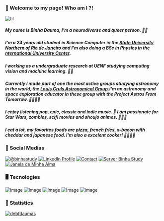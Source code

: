 ### 🧸 Welcome to my page! Who am I ?!  

![til](https://github.com/debfdaumas/debfdaumas/blob/main/honda%20tohru.gif?raw=true)

##### My name is Binha Dauma, I'm a neurodiverse and queer person. 🙂💗
##### I'm a 24 years old student in Science Computer in the [State University Northern of Rio de Janeiro](https://uenf.br/portal/) and I'm also doing a BSc in Physics in the [nternational University Center](https://www.uninter.com/).
#####  I working as a undergraduate research at UENF studying computing vision and machine learning. 🌌🌃
##### Currently I made part of one the most active groups studying astronomy in the world, the [Louis Cruls Astronomical Group](https://academia.cientistacriativo.org/).I'm an astronomy and space exploration educator in these group with the Project Astros From Tomorrow. 🚀👩‍🚀🔭
##### I enjoy listening pop, epic, classic and indie music. 🎼 I am passionate for Star Wars, zombies, scifi movies and shoujo animes. 🧟‍♀️🎥
##### I eat a lot, my favorites foods are pizza, french fries, x-bacon with cheddar and japanese food. I'm also a excelent cooker! 🍕🍣🍟🍔

### 📧 Social Medias

[![@binhastudy][InstagramLink]](https://www.instagram.com/binhatech/)
[![LinkedIn Profile][LinkedInLink]](https://www.linkedin.com/in/binhadauma/)
[![Contact][EmailLink]](mailto:contato@binhatech.com)
[![Server Binha Study][DiscordLink]](https://discord.gg/fXexafjW)
[![Janela de Minha Alma][TumblrLink]](https://janelademinhaalma-blog.tumblr.com/)

### 🖥️ Tecnologies

![image](https://img.shields.io/badge/Python-3776AB?style=for-the-badge&logo=python&logoColor=white)
![image](https://img.shields.io/badge/R-276DC3?style=for-the-badge&logo=r&logoColor=white)
![image](https://img.shields.io/badge/scikit_learn-F7931E?style=for-the-badge&logo=scikit-learn&logoColor=white)
![image](https://img.shields.io/badge/Numpy-777BB4?style=for-the-badge&logo=numpy&logoColor=white)
![image](https://img.shields.io/badge/Pandas-2Cnk2D72?style=for-the-badge&logo=pandas&logoColor=white)


### 🧮 Statistics

[![debfdaumas](https://github-readme-stats.vercel.app/api/top-langs/?username=debfdaumas&hide=html&layout=compact&theme=default)](https://github.com/debfdaumas/)

[InstagramLink]: https://img.shields.io/badge/Instagram-E4405F?style=for-the-badge&logo=instagram&logoColor=white
[DiscordLink]: https://img.shields.io/badge/Discord-7289DA?style=for-the-badge&logo=discord&logoColor=white
[LinkedInLink]: https://img.shields.io/badge/LinkedIn-0077B5?style=for-the-badge&logo=linkedin&logoColor=white
[TumblrLink]: https://img.shields.io/badge/Tumblr-%2336465D.svg?&style=for-the-badge&logo=Tumblr&logoColor=white
[EmailLink]: https://img.shields.io/badge/Gmail-D14836?style=for-the-badge&logo=gmail&logoColor=white
